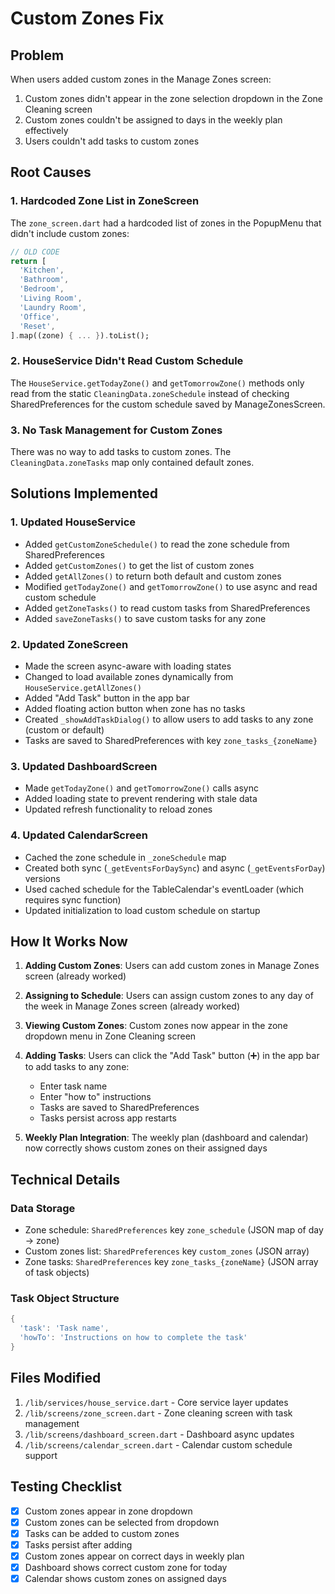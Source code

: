 # Custom Zones Fix

## Problem
When users added custom zones in the Manage Zones screen:
1. Custom zones didn't appear in the zone selection dropdown in the Zone Cleaning screen
2. Custom zones couldn't be assigned to days in the weekly plan effectively
3. Users couldn't add tasks to custom zones

## Root Causes

### 1. Hardcoded Zone List in ZoneScreen
The `zone_screen.dart` had a hardcoded list of zones in the PopupMenu that didn't include custom zones:
```dart
// OLD CODE
return [
  'Kitchen',
  'Bathroom',
  'Bedroom',
  'Living Room',
  'Laundry Room',
  'Office',
  'Reset',
].map((zone) { ... }).toList();
```

### 2. HouseService Didn't Read Custom Schedule
The `HouseService.getTodayZone()` and `getTomorrowZone()` methods only read from the static `CleaningData.zoneSchedule` instead of checking SharedPreferences for the custom schedule saved by ManageZonesScreen.

### 3. No Task Management for Custom Zones
There was no way to add tasks to custom zones. The `CleaningData.zoneTasks` map only contained default zones.

## Solutions Implemented

### 1. Updated HouseService
- Added `getCustomZoneSchedule()` to read the zone schedule from SharedPreferences
- Added `getCustomZones()` to get the list of custom zones
- Added `getAllZones()` to return both default and custom zones
- Modified `getTodayZone()` and `getTomorrowZone()` to use async and read custom schedule
- Added `getZoneTasks()` to read custom tasks from SharedPreferences
- Added `saveZoneTasks()` to save custom tasks for any zone

### 2. Updated ZoneScreen
- Made the screen async-aware with loading states
- Changed to load available zones dynamically from `HouseService.getAllZones()`
- Added "Add Task" button in the app bar
- Added floating action button when zone has no tasks
- Created `_showAddTaskDialog()` to allow users to add tasks to any zone (custom or default)
- Tasks are saved to SharedPreferences with key `zone_tasks_{zoneName}`

### 3. Updated DashboardScreen
- Made `getTodayZone()` and `getTomorrowZone()` calls async
- Added loading state to prevent rendering with stale data
- Updated refresh functionality to reload zones

### 4. Updated CalendarScreen
- Cached the zone schedule in `_zoneSchedule` map
- Created both sync (`_getEventsForDaySync`) and async (`_getEventsForDay`) versions
- Used cached schedule for the TableCalendar's eventLoader (which requires sync function)
- Updated initialization to load custom schedule on startup

## How It Works Now

1. **Adding Custom Zones**: Users can add custom zones in Manage Zones screen (already worked)

2. **Assigning to Schedule**: Users can assign custom zones to any day of the week in Manage Zones screen (already worked)

3. **Viewing Custom Zones**: Custom zones now appear in the zone dropdown menu in Zone Cleaning screen

4. **Adding Tasks**: Users can click the "Add Task" button (➕) in the app bar to add tasks to any zone:
   - Enter task name
   - Enter "how to" instructions
   - Tasks are saved to SharedPreferences
   - Tasks persist across app restarts

5. **Weekly Plan Integration**: The weekly plan (dashboard and calendar) now correctly shows custom zones on their assigned days

## Technical Details

### Data Storage
- Zone schedule: `SharedPreferences` key `zone_schedule` (JSON map of day -> zone)
- Custom zones list: `SharedPreferences` key `custom_zones` (JSON array)
- Zone tasks: `SharedPreferences` key `zone_tasks_{zoneName}` (JSON array of task objects)

### Task Object Structure
```dart
{
  'task': 'Task name',
  'howTo': 'Instructions on how to complete the task'
}
```

## Files Modified
1. `/lib/services/house_service.dart` - Core service layer updates
2. `/lib/screens/zone_screen.dart` - Zone cleaning screen with task management
3. `/lib/screens/dashboard_screen.dart` - Dashboard async updates
4. `/lib/screens/calendar_screen.dart` - Calendar custom schedule support

## Testing Checklist
- [x] Custom zones appear in zone dropdown
- [x] Custom zones can be selected from dropdown
- [x] Tasks can be added to custom zones
- [x] Tasks persist after adding
- [x] Custom zones appear on correct days in weekly plan
- [x] Dashboard shows correct custom zone for today
- [x] Calendar shows custom zones on assigned days
